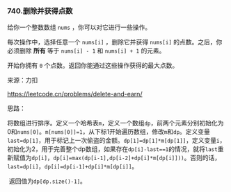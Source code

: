 ### 740.删除并获得点数

给你一个整数数组 `nums` ，你可以对它进行一些操作。

每次操作中，选择任意一个 `nums[i]` ，删除它并获得 `nums[i]` 的点数。之后，你必须删除 **所有** 等于 `nums[i] - 1` 和 `nums[i] + 1` 的元素。

开始你拥有 `0` 个点数。返回你能通过这些操作获得的最大点数。

来源：力扣

https://leetcode.cn/problems/delete-and-earn/



思路：

​		将数组进行排序。定义一个哈希表`m`，定义一个数组`dp`，前两个元素分别初始化为0和`nums[0]`。`m[nums[0]]=1`，从下标1开始遍历数组，修改`m`和`dp`。定义变量`last=dp[1]`，用于标记上一次偷盗的金额。`dp[1]=dp[1]*m[dp[1]]`，定义变量`i`，初始化为2，用于完善整个dp数组，如果存在`dp[i]-last==1`的情况，就将`last`重新赋值为`dp[i]`，`dp[i]=max(dp[i-1],dp[i-2]+dp[i]*m[dp[i]]))`。否则的话，`last=dp[i]`，`dp[i]=dp[i-1]+dp[i]*m[dp[i]]`。

​		返回值为`dp[dp.size()-1]`。

